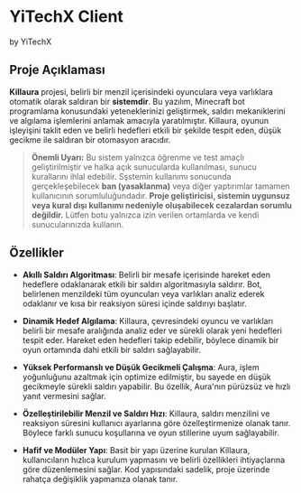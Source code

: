 # YiTechX Client
by YiTechX

## Proje Açıklaması

**Killaura** projesi, belirli bir menzil içerisindeki oyunculara veya varlıklara otomatik olarak saldıran bir **sistemdir**. Bu yazılım, Minecraft bot programlama konusundaki yeteneklerinizi geliştirmek, saldırı mekaniklerini ve algılama işlemlerini anlamak amacıyla yaratılmıştır. Killaura, oyunun işleyişini taklit eden ve belirli hedefleri etkili bir şekilde tespit eden, düşük gecikme ile saldıran bir otomasyon aracıdır.

> **Önemli Uyarı:** Bu sistem yalnızca öğrenme ve test amaçlı geliştirilmiştir ve halka açık sunucularda kullanılması, sunucu kurallarını ihlal edebilir. Sşstemin kullanımı sonucunda gerçekleşebilecek **ban (yasaklanma)** veya diğer yaptırımlar tamamen kullanıcının sorumluluğundadır. **Proje geliştiricisi, sistemin uygunsuz veya kural dışı kullanımı nedeniyle oluşabilecek cezalardan sorumlu değildir.** Lütfen botu yalnızca izin verilen ortamlarda ve kendi sunucularınızda kullanın.

## Özellikler

- **Akıllı Saldırı Algoritması**: Belirli bir mesafe içerisinde hareket eden hedeflere odaklanarak etkili bir saldırı algoritmasıyla saldırır. Bot, belirlenen menzildeki tüm oyuncuları veya varlıkları analiz ederek odaklanır ve kısa bir reaksiyon süresi içinde saldırıyı başlatır.

- **Dinamik Hedef Algılama**: Killaura, çevresindeki oyuncu ve varlıkları belirli bir mesafe aralığında analiz eder ve sürekli olarak yeni hedefleri tespit eder. Hareket eden hedefleri takip edebilir, böylece dinamik bir oyun ortamında dahi etkili bir saldırı sağlayabilir.

- **Yüksek Performanslı ve Düşük Gecikmeli Çalışma**: Aura, işlem yoğunluğunu azaltmak için optimize edilmiştir, bu sayede en düşük gecikmeyle sürekli saldırı yapabilir. Bu özellik, Aura'nın pürüzsüz ve hızlı yanıt vermesini sağlar.

- **Özelleştirilebilir Menzil ve Saldırı Hızı**: Killaura, saldırı menzilini ve reaksiyon süresini kullanıcı ayarlarına göre özelleştirmenize olanak tanır. Böylece farklı sunucu koşullarına ve oyun stillerine uyum sağlayabilir.

- **Hafif ve Modüler Yapı**: Basit bir yapı üzerine kurulan Killaura, kullanıcıların hızlıca kurulum yapmasını ve belirli özellikleri ihtiyaçlarına göre düzenlemesini sağlar. Kod yapısındaki sadelik, proje üzerinde rahatça değişiklik yapmanıza olanak tanır.


